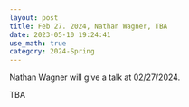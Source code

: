 ```yaml
---
layout: post
title: Feb 27. 2024, Nathan Wagner, TBA
date: 2023-05-10 19:24:41
use_math: true
category: 2024-Spring
---
```

Nathan Wagner will give a talk at 02/27/2024.

TBA
